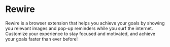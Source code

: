 # Rewire
Rewire is a browser extension that helps you achieve your goals by showing you relevant images and pop-up reminders while you surf the internet. Customize your experience to stay focused and motivated, and achieve your goals faster than ever before!
